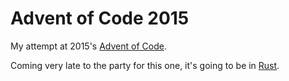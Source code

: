 # Advent of Code 2015

My attempt at 2015's
[Advent of Code](https://adventofcode.com/2015).

Coming very late to the party for this one, it's going to be in
[Rust](https://www.rust-lang.org/).

